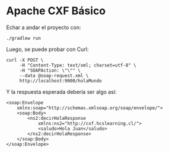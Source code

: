 # Apache CXF Básico

Echar a andar el proyecto con: 

```
./gradlew run
```

Luego, se puede probar con Curl:

```
curl -X POST \
     -H "Content-Type: text/xml; charset=utf-8" \
     -H "SOAPAction: \"\"" \
     --data @soap-request.xml \
     http://localhost:9000/holaMundo
```

Y la respuesta esperada debería ser algo así:

```
<soap:Envelope
	xmlns:soap="http://schemas.xmlsoap.org/soap/envelope/">
	<soap:Body>
		<ns2:decirHolaResponse
			xmlns:ns2="http://cxf.hcslearning.cl/">
			<saludo>Hola Juan</saludo>
		</ns2:decirHolaResponse>
	</soap:Body>
</soap:Envelope>
```

